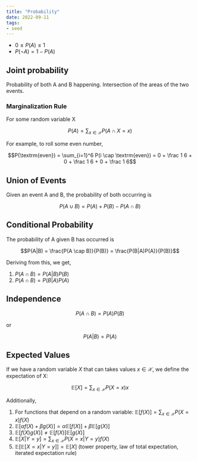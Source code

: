 ```yaml
---
title: "Probability"
date: 2022-09-11
tags:
- seed
---
```


- $0 \leq P(A) \leq 1$
- $P(\lnot A) = 1 - P(A)$

## Joint probability
Probability of both A and B happening. Intersection of the areas of the two events.

### Marginalization Rule
For some random variable X

$$P(A) = \sum_{x \in \mathcal{X}}P(A \cap X = x)$$

For example, to roll some even number,

$$P(\textrm{even}) = \sum_{i=1}^6 P(i \cap \textrm{even}) = 0 + \frac 1 6 + 0 + \frac 1 6 + 0 + \frac 1 6$$

## Union of Events
Given an event A and B, the probability of both occurring is

$$P(A \cup B) = P(A) + P(B) - P(A \cap B)$$

## Conditional Probability
The probability of A given B has occurred is

$$P(A|B) = \frac{P(A \cap B)}{P(B)} = \frac{P(B|A)P(A)}{P(B)}$$

Deriving from this, we get,
1. $P(A \cap B) = P(A|B) P(B)$
2. $P(A \cap B) = P(B|A) P(A)$

## Independence
$$P(A \cap B) = P(A)P(B)$$

or 

$$P(A|B) = P(A)$$

## Expected Values
If we have a random variable $X$ that can takes values $x \in \mathcal{X}$, we define the expectation of X:

$$\mathbb{E}[X] = \sum_{x \in \mathcal{X}} P(X=x)x$$

Additionally, 
1. For functions that depend on a random variable: $\mathbb{E}[f(X)] = \sum_{x \in \mathcal{X}} P(X=x)f(X)$
2. $\mathbb{E}[\alpha f(X) + \beta g(X)] = \alpha \mathbb{E}[f(X)] + \beta \mathbb{E}[g(X)]$
3. $\mathbb{E}[f(X)g(X)] \neq \mathbb{E}[f(X)] \mathbb{E}[g(X)]$
4. $\mathbb{E}[X|Y=y] = \sum_{x \in \mathcal{X}} P(X=x|Y=y)f(X)$
5. $\mathbb{E}[\mathbb{E}[X =x | Y=y]] = \mathbb{E}[X]$ (tower property, law of total expectation, iterated expectation rule)